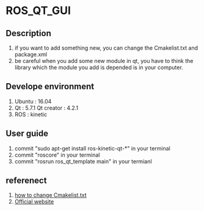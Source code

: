 # ROS_QT_GUI
## Description
1. if you want to add something new, you can change the Cmakelist.txt and package.xml
2. be careful when you add some new module in qt, you have to think the library which the module you add is depended is in your computer.
## Develope environment
 1. Ubuntu : 16.04
 2. Qt : 5.7.1 Qt creator : 4.2.1
 3. ROS : kinetic
## User guide
 1. commit "sudo apt-get install ros-kinetic-qt-*" in your terminal
 2. commit "roscore" in your terminal
 3. commit "rosrun ros_qt_template main" in your termianl
## referenect
 1. [how to change Cmakelist.txt](https://stackoverflow.com/questions/25989448/implementing-qt-project-through-cmake)
 2. [Official website](http://doc.qt.io/qt-5/cmake-manual.html)
